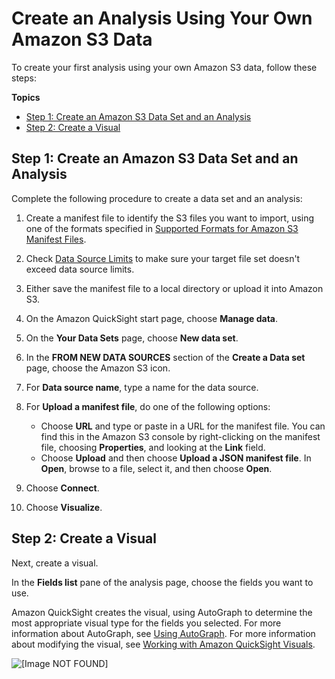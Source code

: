 # Create an Analysis Using Your Own Amazon S3 Data<a name="getting-started-create-analysis-s3"></a>

To create your first analysis using your own Amazon S3 data, follow these steps:

**Topics**
+ [Step 1: Create an Amazon S3 Data Set and an Analysis](#step-1-create-s3-data-set-and-analysis)
+ [Step 2: Create a Visual](#step-2-create-s3-visual)

## Step 1: Create an Amazon S3 Data Set and an Analysis<a name="step-1-create-s3-data-set-and-analysis"></a>

Complete the following procedure to create a data set and an analysis:

1. Create a manifest file to identify the S3 files you want to import, using one of the formats specified in [Supported Formats for Amazon S3 Manifest Files](supported-manifest-file-format.md)\.

1. Check [Data Source Limits](data-source-limits.md) to make sure your target file set doesn't exceed data source limits\.

1. Either save the manifest file to a local directory or upload it into Amazon S3\.

1. On the Amazon QuickSight start page, choose **Manage data**\.

1. On the **Your Data Sets** page, choose **New data set**\.

1. In the **FROM NEW DATA SOURCES** section of the **Create a Data set** page, choose the Amazon S3 icon\.

1. For **Data source name**, type a name for the data source\.

1. For **Upload a manifest file**, do one of the following options:
   + Choose **URL** and type or paste in a URL for the manifest file\. You can find this in the Amazon S3 console by right\-clicking on the manifest file, choosing **Properties**, and looking at the **Link** field\.
   + Choose **Upload** and then choose **Upload a JSON manifest file**\. In **Open**, browse to a file, select it, and then choose **Open**\.

1. Choose **Connect**\.

1. Choose **Visualize**\.

## Step 2: Create a Visual<a name="step-2-create-s3-visual"></a>

Next, create a visual\.

In the **Fields list** pane of the analysis page, choose the fields you want to use\.

Amazon QuickSight creates the visual, using AutoGraph to determine the most appropriate visual type for the fields you selected\. For more information about AutoGraph, see [Using AutoGraph](autograph.md)\. For more information about modifying the visual, see [Working with Amazon QuickSight Visuals](working-with-visuals.md)\.

![\[Image NOT FOUND\]](http://docs.aws.amazon.com/quicksight/latest/user/images/visual-fields1.png)